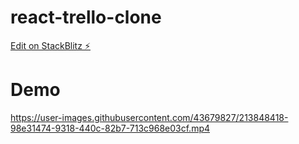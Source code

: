# react-trello-clone

[Edit on StackBlitz ⚡️](https://stackblitz.com/edit/react-mqodat)

# Demo





https://user-images.githubusercontent.com/43679827/213848418-98e31474-9318-440c-82b7-713c968e03cf.mp4



